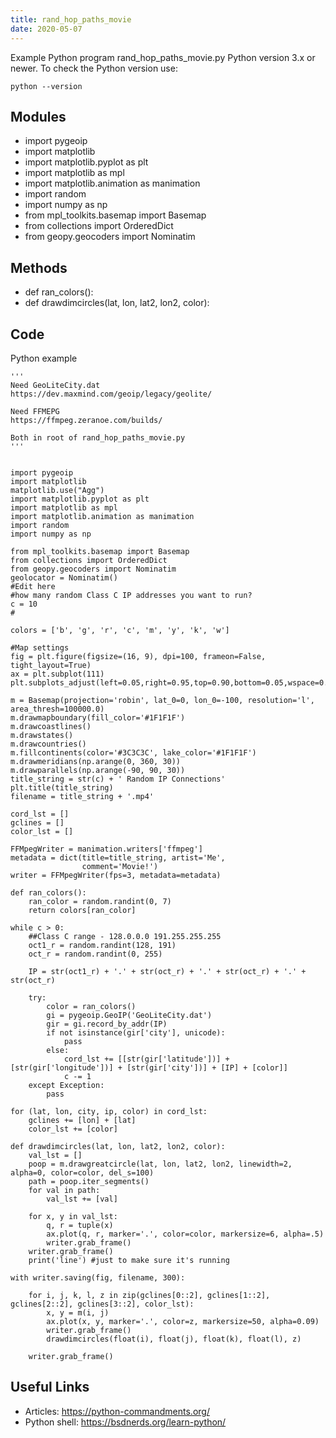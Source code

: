 ```yaml
---
title: rand_hop_paths_movie
date: 2020-05-07
---
```

Example Python program rand_hop_paths_movie.py
Python version 3.x or newer.
To check the Python version use:

    python --version

## Modules

* import pygeoip
* import matplotlib
* import matplotlib.pyplot as plt
* import matplotlib as mpl
* import matplotlib.animation as manimation
* import random
* import numpy as np
* from mpl_toolkits.basemap import Basemap
* from collections import OrderedDict
* from geopy.geocoders import Nominatim

## Methods

* def ran_colors():
* def drawdimcircles(lat, lon, lat2, lon2, color):

## Code

Python example

    '''
    Need GeoLiteCity.dat
    https://dev.maxmind.com/geoip/legacy/geolite/
    
    Need FFMEPG
    https://ffmpeg.zeranoe.com/builds/
    
    Both in root of rand_hop_paths_movie.py
    '''
    
    
    import pygeoip
    import matplotlib
    matplotlib.use("Agg")
    import matplotlib.pyplot as plt
    import matplotlib as mpl
    import matplotlib.animation as manimation
    import random
    import numpy as np
    
    from mpl_toolkits.basemap import Basemap
    from collections import OrderedDict
    from geopy.geocoders import Nominatim
    geolocator = Nominatim()
    #Edit here
    #how many random Class C IP addresses you want to run?
    c = 10
    #
    
    colors = ['b', 'g', 'r', 'c', 'm', 'y', 'k', 'w']
    
    #Map settings
    fig = plt.figure(figsize=(16, 9), dpi=100, frameon=False, tight_layout=True)
    ax = plt.subplot(111)
    plt.subplots_adjust(left=0.05,right=0.95,top=0.90,bottom=0.05,wspace=0.15,hspace=0.05)
    
    m = Basemap(projection='robin', lat_0=0, lon_0=-100, resolution='l', area_thresh=100000.0)
    m.drawmapboundary(fill_color='#1F1F1F')
    m.drawcoastlines()
    m.drawstates()
    m.drawcountries()
    m.fillcontinents(color='#3C3C3C', lake_color='#1F1F1F')
    m.drawmeridians(np.arange(0, 360, 30))
    m.drawparallels(np.arange(-90, 90, 30))
    title_string = str(c) + ' Random IP Connections'
    plt.title(title_string)
    filename = title_string + '.mp4'
    
    cord_lst = []
    gclines = []
    color_lst = []
    
    FFMpegWriter = manimation.writers['ffmpeg']
    metadata = dict(title=title_string, artist='Me',
                    comment='Movie!')
    writer = FFMpegWriter(fps=3, metadata=metadata)
    
    def ran_colors():
        ran_color = random.randint(0, 7)
        return colors[ran_color]
    
    while c > 0:
        ##Class C range - 128.0.0.0 191.255.255.255
        oct1_r = random.randint(128, 191)
        oct_r = random.randint(0, 255)
    
        IP = str(oct1_r) + '.' + str(oct_r) + '.' + str(oct_r) + '.' + str(oct_r)
    
        try:
            color = ran_colors()
            gi = pygeoip.GeoIP('GeoLiteCity.dat')
            gir = gi.record_by_addr(IP)
            if not isinstance(gir['city'], unicode):
                pass
            else:
                cord_lst += [[str(gir['latitude'])] + [str(gir['longitude'])] + [str(gir['city'])] + [IP] + [color]]
                c -= 1
        except Exception:
            pass
    
    for (lat, lon, city, ip, color) in cord_lst:
        gclines += [lon] + [lat]
        color_lst += [color]
    
    def drawdimcircles(lat, lon, lat2, lon2, color):
        val_lst = []
        poop = m.drawgreatcircle(lat, lon, lat2, lon2, linewidth=2, alpha=0, color=color, del_s=100)
        path = poop.iter_segments()
        for val in path:
            val_lst += [val]
    
        for x, y in val_lst:
            q, r = tuple(x)
            ax.plot(q, r, marker='.', color=color, markersize=6, alpha=.5)
            writer.grab_frame()
        writer.grab_frame()
        print('line') #just to make sure it's running
    
    with writer.saving(fig, filename, 300):
    
        for i, j, k, l, z in zip(gclines[0::2], gclines[1::2], gclines[2::2], gclines[3::2], color_lst):
            x, y = m(i, j)
            ax.plot(x, y, marker='.', color=z, markersize=50, alpha=0.09)
            writer.grab_frame()
            drawdimcircles(float(i), float(j), float(k), float(l), z)
    
        writer.grab_frame()
    

## Useful Links

- Articles: https://python-commandments.org/
- Python shell: https://bsdnerds.org/learn-python/
